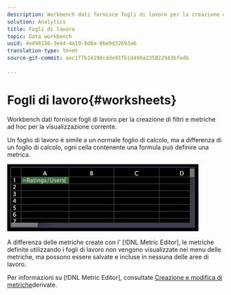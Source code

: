 ```yaml
---
description: Workbench dati fornisce fogli di lavoro per la creazione di filtri e metriche ad hoc per la visualizzazione corrente.
solution: Analytics
title: Fogli di lavoro
topic: Data workbench
uuid: 4e498150-3e44-4a19-8d8a-8be0d32693a6
translation-type: tm+mt
source-git-commit: aec1f7b14198cdde91f61d490a235022943bfedb

---
```



# Fogli di lavoro{#worksheets}

Workbench dati fornisce fogli di lavoro per la creazione di filtri e metriche ad hoc per la visualizzazione corrente.

Un foglio di lavoro è simile a un normale foglio di calcolo, ma a differenza di un foglio di calcolo, ogni cella contenente una formula può definire una metrica.

![](assets/vis_Worksheet_TextAndFormula.png)

A differenza delle metriche create con l&#39; [!DNL Metric Editor], le metriche definite utilizzando i fogli di lavoro non vengono visualizzate nei menu delle metriche, ma possono essere salvate e incluse in nessuna delle aree di lavoro.

Per informazioni su [!DNL Metric Editor], consultate [Creazione e modifica di metriche](../../../../home/c-get-started/c-admin-intrf/c-prof-mgr/c-drvd-mtrcs.md#concept-e41723b342a849309874b26232224a40)derivate.
